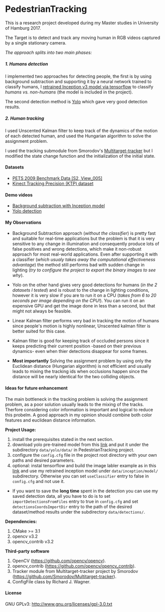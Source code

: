 # PedestrianTracking

This is a research project developed during my Master studies in University of Hamburg 2017.

The Target is to detect and track any moving human in RGB videos captured by a single stationary camera.

*The approach splits into two main phases:*

##### 1. Humans detection
I implemented two approaches for detecting people, the first is by using background subtraction and supporting it by a neural network trained to classify humans, I [retrained Inception v3 model via tensorflow](https://www.tensorflow.org/tutorials/image_retraining) to classify *humans vs. non-humans* (the model is included in the project). 

The second detection method is [Yolo](https://pjreddie.com/darknet/yolo/) which gave very good detection results.

##### 2. Human tracking
I used Unscented Kalman filter to keep track of the dynamics of the motion of each detected human, and used the Hungarian algorithm to solve the assignment problem.

I used the tracking submodule from Smorodov's [Multitarget-tracker](https://github.com/Smorodov/Multitarget-tracker) but I modified the state change function and the initialization of the initial state.

#### Datasets
* [PETS 2009 Benchmark Data [S2, View_005]](http://www.cvg.reading.ac.uk/PETS2009/a.html)
* [Kinect Tracking Precision (KTP) dataset](http://www.dei.unipd.it/~munaro/KTP-dataset.html)

#### Demo videos
* [Background subtraction with Inception model](https://youtu.be/a6h9dLBJgTU)
* [Yolo detection](https://youtu.be/v2D3t0t7gWM)

#### My Observations

* Background Subtraction approach (*without the classifier*) is pretty fast and suitable for real-time applications but the problem is that it is very sensitive to any change in illumination and consequently produce lots of false positives and wrong detections, which make it non-robust approach for most real-world applications. Even after supporting it with a classifier (*which usualy takes away the computational effectiveness advantage*) the method still performs bad with sudden change in lighting (*try to configure the project to export the binary images to see why*).

* Yolo on the other hand gives very good detections for humans (*in the 2 datasets I tested*) and is robust to the change in lighting conditions, however it is very slow if you are to run it on a CPU (*takes from 6 to 20 seconds per image depending on the CPU!*). You can run it on an expensive GPU and get the image done in less than a second, but that might not always be feasible.

* Linear Kalman filter performs very bad in tracking the motion of humans since people's motion is highly nonlinear, Unscented kalman filter is better suited for this case.

* Kalman filter is good for keeping track of occluded persons since it keeps predicting their current position -based on their previous dynamics- even when thier detections disappear for some frames.

* **Most importantly** Solving the assignment problem by using only the Euclidean distance (Hungarian algorithm) is not efficient and usually leads to mixing the tracking ids when occlusions happen since the distance will be nearly identical for the two colliding objects.

#### Ideas for future enhancement
The main bottleneck in the tracking problem is solving the assignment problem, as a poor solution usually leads to the mixing of the tracks. Therfore considering color information is important and logical to reduce this probelm. A good approach in my opinion should combine both color features and euclidean distance information.

**Project Usage:**
1. install the prerequisites stated in the next section.
2. download yolo pre-trained model from this [link](https://pjreddie.com/media/files/yolo.weights) and put it under the subdirectory `data/yolo/data/` in PedestrianTracking project.
3. configure the `config.cfg` file in the project root directory with your own paths and desired parameters.
4. optional: instal tensorflow and build the image labler example as in this [link](https://www.tensorflow.org/tutorials/image_retraining) and use my retrained inception model under `data/inception/model/` subdirectory. Otherwise you can set `useClassifier` entry to false in `config.cfg` and not use it.

* If you want to save the **long time** spent in the detection you can use my saved detection data, all you have to do is to set `importDetectionsFromFiles` entry to true in `config.cfg` and set `detectionsCoordsImportDir` entry to the path of the desired dataset/method results under the subdirectory `data/detections/`.

**Dependencies:**
1. CMake >= 3.1
2. opencv v3.2
3. opencv_contrib v3.2

**Third-party software**
1. OpenCV (https://github.com/opencv/opencv).
2. opencv_contrib (https://github.com/opencv/opencv_contrib).
2. Tracker module from Multitarget-tracker project by Smorodov
(https://github.com/Smorodov/Multitarget-tracker).
3. ConfigFile class by Richard J. Wagner.


#### License
GNU GPLv3: http://www.gnu.org/licenses/gpl-3.0.txt 
